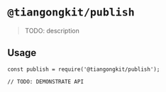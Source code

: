 # `@tiangongkit/publish`

> TODO: description

## Usage

```
const publish = require('@tiangongkit/publish');

// TODO: DEMONSTRATE API
```
